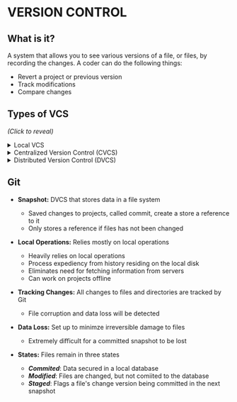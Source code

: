 # VERSION CONTROL

## What is it?

A system that allows you to see various versions of a file, or files, by recording the changes. A coder can do the following things:

- Revert a project or previous version
- Track modifications
- Compare changes

## Types of VCS

*(Click to reveal)*
<details>
<summary>Local VCS</summary>
<br> 
A single database on a hard drive that stores file changes
<br>
- Local database 
</details>

<details>
<summary>Centralized Version Control (CVCS)</summary>
<br>
A single server that stores all file changes and versions

- Streamlines collaboration
- Eliminates need for local databases
- More administrative control 
</details>

<details>
<summary>Distributed Version Control (DVCS)</summary>
<br>
Multiple mirrored repositories

- Assists in various ways of collaborating
- Addresses vulnerability of a server as a single point of failure
- Can replace lost information through data backups
</details>

## Git

- **Snapshot:** DVCS that stores data in a file system
  - Saved changes to projects, called commit, create a store a reference to it
  - Only stores a reference if files has not been changed 
 
- **Local Operations:** Relies mostly on local operations
  - Heavily relies on local operations
  - Process expediency from history residing on the local disk
  - Eliminates need for fetching information from servers
  - Can work on projects offline 
 
- **Tracking Changes:** All changes to files and directories are tracked by Git
  - File corruption and data loss will be detected 

- **Data Loss:** Set up to minimze irreversible damage to files
  - Extremely difficult for a committed snapshot to be lost

- **States:** Files remain in three states
  - ***Commited***: Data secured in a local database
  - ***Modified***: Files are changed, but not comiited to the database
  - ***Staged***: Flags a file's change version being committed in the next snapshot
